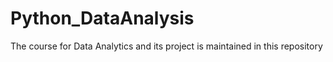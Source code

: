 # Python_DataAnalysis
The course for Data Analytics and its project is maintained in this repository

